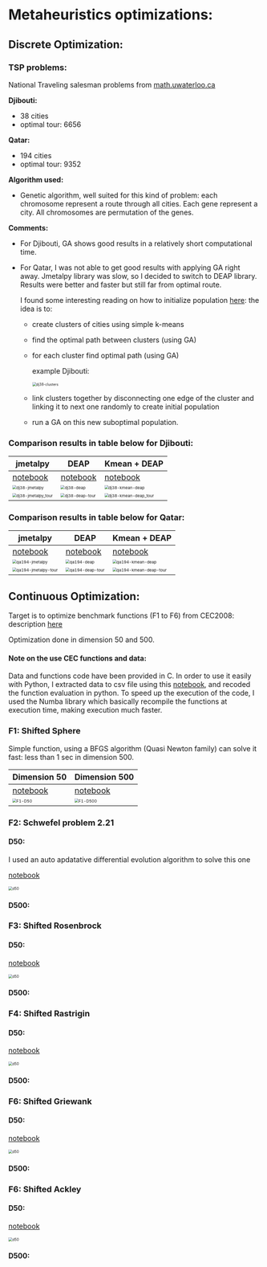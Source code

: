 # Metaheuristics optimizations:

## Discrete Optimization:

### TSP problems:

National Traveling salesman problems from [math.uwaterloo.ca](http://www.math.uwaterloo.ca/tsp/world/countries.html)

**Djibouti:**

- 38 cities
- optimal tour: 6656

**Qatar:**

- 194 cities
- optimal tour: 9352

**Algorithm used:** 

- Genetic algorithm, well suited for this kind of problem: each chromosome represent a route through all cities. Each gene represent a city. All chromosomes are permutation of the genes.

**Comments:**

- For Djibouti, GA shows good results in a relatively short computational time. 

- For Qatar, I was not able to get good results with applying GA right away. Jmetalpy library was slow, so I decided to switch to DEAP library. Results were better and faster but still far from optimal route. 

  I found some interesting reading on how to initialize population [here](https://www.researchgate.net/publication/283031756_An_Improved_Genetic_Algorithm_with_Initial_Population_Strategy_for_Symmetric_TSP): the idea is to:

  - create clusters of cities using simple k-means

  - find the optimal path between clusters (using GA)

  - for each cluster find optimal path (using GA)

    example Djibouti:

    <img src="1-tsp_dj38/dj38-clusters.png" alt="dj38-clusters" style="zoom:50%;" />

  - link clusters together by disconnecting one edge of the cluster and linking it to next one randomly to create initial population

  - run a GA on this new suboptimal population.

### Comparison results in table below for Djibouti:

| jmetalpy                                                     | DEAP                                                         | Kmean + DEAP                                                 |
| ------------------------------------------------------------ | ------------------------------------------------------------ | ------------------------------------------------------------ |
| [notebook](1-tsp_dj38/tsp_dj38_jmetalpy.ipynb)               | [notebook](1-tsp_dj38/tsp_dj38_deap.ipynb)                   | [notebook](1-tsp_dj38/tsp_dj38_deap_kmeans_init.ipynb)       |
| <img src="1-tsp_dj38/dj38-jmetalpy.png" alt="dj38-jmetalpy" style="zoom:50%;" /> | <img src="1-tsp_dj38/dj38-deap.png" alt="dj38-deap" style="zoom:50%;" /> | <img src="1-tsp_dj38/dj38-kmean-deap.png" alt="dj38-kmean-deap" style="zoom:50%;" /> |
| <img src="1-tsp_dj38/dj38-jmetalpy_tour.png" alt="dj38-jmetalpy_tour" style="zoom:50%;" /> | <img src="1-tsp_dj38/dj38-deap-tour.png" alt="dj38-deap-tour" style="zoom:50%;" /> | <img src="1-tsp_dj38/dj38-kmean-deap_tour.png" alt="dj38-kmean-deap_tour" style="zoom:50%;" /> |



### Comparison results in table below for Qatar:

| jmetalpy                                                     | DEAP                                                         | Kmean + DEAP                                                 |
| ------------------------------------------------------------ | ------------------------------------------------------------ | ------------------------------------------------------------ |
| [notebook](2-tsp_qa194/tsp_qa194_jmetalpy.ipynb)             | [notebook](2-tsp_qa194/tsp_qa194_deap.ipynb)                 | [notebook](2-tsp_qa194/tsp_qa194_deap_kmeans_init.ipynb)     |
| <img src="2-tsp_qa194/qa194-jmetalpy.png" alt="qa194-jmetalpy" style="zoom:50%;" /> | <img src="2-tsp_qa194/qa194-deap.png" alt="qa194-deap" style="zoom:50%;" /> | <img src="2-tsp_qa194/qa194-kmean-deap.png" alt="qa194-kmean-deap" style="zoom:50%;" /> |
| <img src="2-tsp_qa194/qa194-jmetalpy-tour.png" alt="qa194-jmetalpy-tour" style="zoom:50%;" /> | <img src="2-tsp_qa194/qa194-deap-tour.png" alt="qa194-deap-tour" style="zoom:50%;" /> | <img src="2-tsp_qa194/qa194-kmean-deap-tour.png" alt="qa194-kmean-deap-tour" style="zoom:50%;" /> |

## Continuous Optimization:

Target is to optimize benchmark functions (F1 to F6) from CEC2008: description [here](assignment/CEC2008_TechnicalReport.pdf)

Optimization done in dimension 50 and 500.

#### Note on the use CEC functions and data: 

Data and functions code have been provided in C. In order to use it easily with Python, I extracted data to csv file using this [notebook](0-datah_to_csv.ipynb), and recoded the function evaluation in python. To speed up the execution of the code, I used the Numba library which basically recompile the functions at execution time, making execution much faster. 

### F1: Shifted Sphere  

Simple function, using a BFGS algorithm (Quasi Newton family) can solve it fast: less than 1 sec in dimension 500.

| Dimension 50                                                 | Dimension 500                                                |
| ------------------------------------------------------------ | ------------------------------------------------------------ |
| [notebook](3-shifted-Sphere/shifted_sphere_d50.ipynb)        | [notebook](3-shifted-Sphere/shifted_sphere_d500.ipynb)       |
| <img src="3-shifted-Sphere/F1-D50.png" alt="F1-D50" style="zoom:50%;" /> | <img src="3-shifted-Sphere/F1-D500.png" alt="F1-D500" style="zoom:50%;" /> |

### F2: Schwefel problem 2.21

#### D50:

I used an auto apdatative differential evolution algorithm to solve this one

[notebook](4-Schwefel-Problem-2_21/schwefel_problem_221_d50.ipynb)

<img src="4-Schwefel-Problem-2_21/d50.png" alt="d50" style="zoom:50%;" />

#### D500:





### F3: Shifted Rosenbrock

#### D50:

[notebook](5-shifted-Rosenbrock/shifted_rosenbrock_d50.ipynb)

<img src="5-shifted-Rosenbrock/d50.png" alt="d50" style="zoom:50%;" />

#### D500:





### F4: Shifted Rastrigin

#### D50:

[notebook](6-shifted-Rastrigin/shifted_rastrigin_d50.ipynb)

<img src="6-shifted-Rastrigin/d50.png" alt="d50" style="zoom:50%;" />

#### D500:





### F6: Shifted Griewank

#### D50:

[notebook](6-shifted-Griewank/shifted_griewank_d50.ipynb)

<img src="7-shifted-Griewank/d50.png" alt="d50" style="zoom:50%;" />

#### D500:





### F6: Shifted Ackley

#### D50:

[notebook](6-shifted-Ackley/shifted_ackley_d50.ipynb)

<img src="8-shifted-Ackley/d50.png" alt="d50" style="zoom:50%;" />



#### D500: